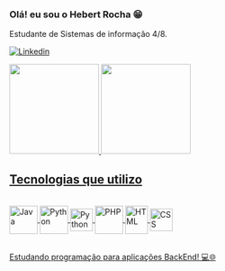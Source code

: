 ### Olá! eu sou o Hebert Rocha 😁

Estudante de Sistemas de informação 4/8.



[![Linkedin](https://img.shields.io/badge/LinkedIn-0077B5?style=for-the-badge&logo=linkedin&logoColor=white)](https://www.linkedin.com/in/hebert-rocha-16b90a249/)




<div>
  <a href="https://github.com/euuhebert">
  <img height="159em" src="https://github-readme-stats.vercel.app/api?username=euuhebert&show_icons=true&theme=tokyonight&include_all_commits=true&count_private=true"/>
  <img height="159em" src="https://github-readme-stats.vercel.app/api/top-langs/?username=euuhebert&layout=compact&langs_count=7&theme=tokyonight"/>
</div>

## Tecnologias que utilizo

<div style="display: inline_block"><br/>
    <img align ="center" alt ="Java"src="https://cdn.jsdelivr.net/gh/devicons/devicon/icons/java/java-original-wordmark.svg" width="50" height="50"/>                  
    <img align ="center" alt ="Python"src="https://cdn.jsdelivr.net/gh/devicons/devicon/icons/mysql/mysql-original-wordmark.svg" width="50" height="50"/>
     <img align ="center" alt ="Python"src="https://cdn.jsdelivr.net/gh/devicons/devicon/icons/python/python-original.svg" width="40" height="40"/>
    <img align ="center" alt ="PHP"src="https://cdn.jsdelivr.net/gh/devicons/devicon/icons/php/php-original.svg" width="50" height="50"/>              
     <img align ="center" alt="HTML" src="https://cdn.jsdelivr.net/gh/devicons/devicon/icons/html5/html5-original.svg" width="40" height="50" /> 
     <img align ="center" alt="CSS" src="https://cdn.jsdelivr.net/gh/devicons/devicon/icons/css3/css3-original.svg" width="40" height="40"/>  
   <br/><br>


Estudando programação para aplicações BackEnd! 💻🌐
   

